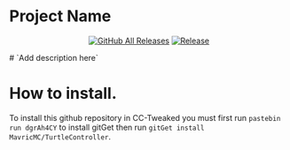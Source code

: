 # Project Name
<p align="center">
  <a href="https://github.com/MavricMC/gitGet-Template/releases/"><img src="https://img.shields.io/github/downloads/MavricMC/TurtleController/total.svg" alt="GitHub All Releases"/></a>
  <a href="https://github.com/MavricMC/gitGet-Template/releases/"><img src="https://img.shields.io/github/release/MavricMC/TurtleController.svg" alt="Release"/></a>
</p>
# `Add description here`

# How to install.

To install this github repository in CC-Tweaked you must first run `pastebin run dgrAh4CY` to install gitGet then run `gitGet install MavricMC/TurtleController`.

